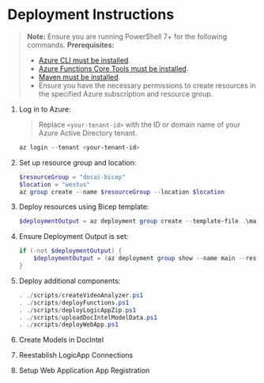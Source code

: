 # Deployment Instructions

> **Note:** Ensure you are running PowerShell 7+ for the following commands.
> **Prerequisites:**
> - [Azure CLI must be installed](https://learn.microsoft.com/en-us/cli/azure/install-azure-cli-windows?pivots=winget).
> - [Azure Functions Core Tools must be installed](https://learn.microsoft.com/en-us/azure/azure-functions/functions-run-local?tabs=windows%2Cisolated-process%2Cnode-v4%2Cpython-v2%2Chttp-trigger%2Ccontainer-apps&pivots=programming-language-powershell#install-the-azure-functions-core-tools).
> - [Maven must be installed](https://maven.apache.org/install.html).
> - Ensure you have the necessary permissions to create resources in the specified Azure subscription and resource group.

1. Log in to Azure:
    > Replace `<your-tenant-id>` with the ID or domain name of your Azure Active Directory tenant.
    ```powershell
    az login --tenant <your-tenant-id>
    ```
        

2. Set up resource group and location:
    ```powershell
    $resourceGroup = "docai-bicep"
    $location = "westus"
    az group create --name $resourceGroup --location $location
    ```

3. Deploy resources using Bicep template:
    ```powershell
    $deploymentOutput = az deployment group create --template-file .\main.bicep --parameters .\main.parameters.json --resource-group $resourceGroup --output json
    ```

4. Ensure Deployment Output is set:
    ```powershell
    if (-not $deploymentOutput) {
        $deploymentOutput = (az deployment group show --name main --resource-group $resourceGroup --output json)
    }
    ```

5. Deploy additional components:
    ```powershell
    . ./scripts/createVideoAnalyzer.ps1
    . ./scripts/deployFunctions.ps1
    . ./scripts/deployLogicAppZip.ps1
    . ./scripts/uploadDocIntelModelData.ps1
    . ./scripts/deployWebApp.ps1
    ```

6. Create Models in DocIntel

7. Reestablish LogicApp Connections

8. Setup Web Application App Registration